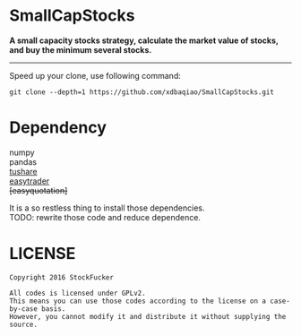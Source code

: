SmallCapStocks
==========
**A small capacity stocks strategy, calculate the market value of stocks, and buy the minimum several stocks.**                 
_________________
    
Speed up your clone, use following command:       
      
    git clone --depth=1 https://github.com/xdbaqiao/SmallCapStocks.git        
      
Dependency
===============
numpy     
pandas        
[tushare](https://github.com/waditu/tushare)           
[easytrader](https://github.com/shidenggui/easytrader)         
<del>[easyquotation]</del>       
                
        
It is a so restless thing to install those dependencies.        
TODO: rewrite those code and reduce dependence.         


LICENSE       
============
    Copyright 2016 StockFucker            
    
    All codes is licensed under GPLv2.             
    This means you can use those codes according to the license on a case-by-case basis.         
    However, you cannot modify it and distribute it without supplying the source.                
